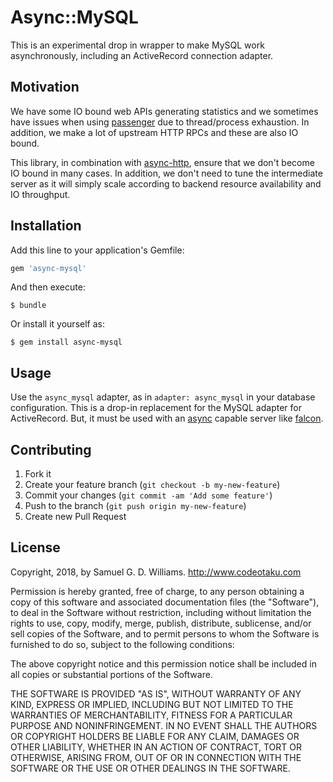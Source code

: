 # Async::MySQL

This is an experimental drop in wrapper to make MySQL work asynchronously, including an ActiveRecord connection adapter.

## Motivation

We have some IO bound web APIs generating statistics and we sometimes have issues when using [passenger] due to thread/process exhaustion. In addition, we make a lot of upstream HTTP RPCs and these are also IO bound.

This library, in combination with [async-http], ensure that we don't become IO bound in many cases. In addition, we don't need to tune the intermediate server as it will simply scale according to backend resource availability and IO throughput.

[passenger]: https://github.com/phusion/passenger
[async-http]: https://github.com/socketry/async-http

## Installation

Add this line to your application's Gemfile:

```ruby
gem 'async-mysql'
```

And then execute:

	$ bundle

Or install it yourself as:

	$ gem install async-mysql

## Usage

Use the `async_mysql` adapter, as in `adapter: async_mysql` in your database configuration. This is a drop-in replacement for the MySQL adapter for ActiveRecord. But, it must be used with an [async] capable server like [falcon].

[async]: https://github.com/socketry/async
[falcon]: https://github.com/socketry/falcon

## Contributing

1. Fork it
2. Create your feature branch (`git checkout -b my-new-feature`)
3. Commit your changes (`git commit -am 'Add some feature'`)
4. Push to the branch (`git push origin my-new-feature`)
5. Create new Pull Request

## License

Copyright, 2018, by Samuel G. D. Williams. <http://www.codeotaku.com>

Permission is hereby granted, free of charge, to any person obtaining a copy
of this software and associated documentation files (the "Software"), to deal
in the Software without restriction, including without limitation the rights
to use, copy, modify, merge, publish, distribute, sublicense, and/or sell
copies of the Software, and to permit persons to whom the Software is
furnished to do so, subject to the following conditions:

The above copyright notice and this permission notice shall be included in
all copies or substantial portions of the Software.

THE SOFTWARE IS PROVIDED "AS IS", WITHOUT WARRANTY OF ANY KIND, EXPRESS OR
IMPLIED, INCLUDING BUT NOT LIMITED TO THE WARRANTIES OF MERCHANTABILITY,
FITNESS FOR A PARTICULAR PURPOSE AND NONINFRINGEMENT. IN NO EVENT SHALL THE
AUTHORS OR COPYRIGHT HOLDERS BE LIABLE FOR ANY CLAIM, DAMAGES OR OTHER
LIABILITY, WHETHER IN AN ACTION OF CONTRACT, TORT OR OTHERWISE, ARISING FROM,
OUT OF OR IN CONNECTION WITH THE SOFTWARE OR THE USE OR OTHER DEALINGS IN
THE SOFTWARE.
